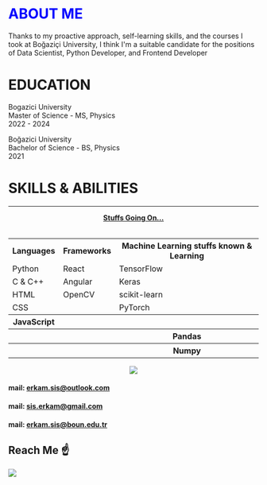 <h1 align="left" style="color:blue;"> <b> ABOUT ME </b> </h1>

<p>Thanks to my proactive approach, self-learning skills, and the courses I took at Boğaziçi University, I think I'm a suitable candidate for the positions of Data Scientist, Python Developer, and Frontend Developer </p>


<h1 align="left" > <b> EDUCATION </b> </h1>

Bogazici University \
Master of Science - MS, Physics \
2022 - 2024

Boğazici University \
Bachelor of Science - BS, Physics \
2021

<h1 align="left" > <b> SKILLS & ABILITIES </b> </h1>

<hr> </hr>

<p align="center">
  <b> <u> Stuffs Going On... </u> </b>
  <br/>
  <br/>

<table>
  <tr>
    <th>Languages</th>
    <th>Frameworks</th>
    <th>Machine Learning stuffs known & Learning</th>
  </tr>
  <tr>
    <td>Python</td>
    <td>React</td>
    <td>TensorFlow</td>
  </tr>
  <tr>
    <td>C & C++</td>
    <td>Angular</td>
    <td>Keras</td>
  </tr>
  <tr>
    <td>HTML</td>
    <td>OpenCV</td>
    <td>scikit-learn</td>
  </tr>
   <tr>
    <td>CSS</td>
    <td></td>
    <td>PyTorch</td>
  </tr>
  <tr>
    <th>JavaScript</th>
    <th> </th>
    <th> </th>
  </tr>
  <tr>
    <th> </th>
    <th> </th>
    <th>Pandas</th>
  </tr>
  <tr>
    <th> </th>
    <th> </th>
    <th>Numpy</th>
  </tr>
</table>


<a href="https://www.linkedin.com/in/erkam-s-1410a9155/">
<img src="https://img.shields.io/badge/linkedin-%230077B5.svg?style=for-the-badge&logo=linkedin&logoColor=white"></a>

#### mail: erkam.sis@outlook.com
#### mail: sis.erkam@gmail.com
#### mail: erkam.sis@boun.edu.tr

## Reach Me ☝️


![](https://hit.yhype.me/github/profile?user_id=77543865)
